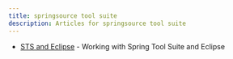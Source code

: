 ```yaml
---
title: springsource tool suite
description: Articles for springsource tool suite
---
```


* [STS and Eclipse](/tools/STS/sts-eclipse.html) - Working with Spring Tool Suite and Eclipse
